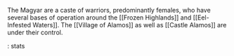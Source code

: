 The Magyar are a caste of warriors, predominantly females, who have several bases of operation around the [[Frozen Highlands]] and [[Eel-Infested Waters]]. The [[Village of Alamos]] as well as [[Castle Alamos]] are under their control.

: stats

